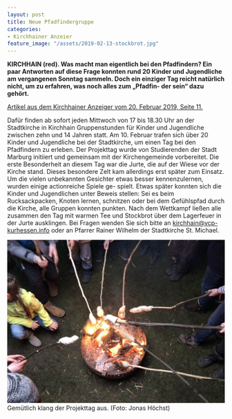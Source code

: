 ```yaml
---
layout: post
title: Neue Pfadfindergruppe
categories:
- Kirchhainer Anzeier
feature_image: "/assets/2019-02-13-stockbrot.jpg"
---
```


**KIRCHHAIN (red). Was macht man eigentlich bei den Pfadfindern? Ein paar Antworten auf diese Frage konnten rund 20 Kinder und Jugendliche am vergangenen Sonntag sammeln. Doch ein einziger Tag reicht natürlich nicht, um zu erfahren, was noch alles zum „Pfadfin- der sein“ dazu gehört.**

[Artikel aus dem Kirchhainer Anzeiger vom 20. Februar 2019, Seite 11.](/assets/references/2019-02-20-kirchhainer-anzeiger.pdf)

Dafür finden ab sofort jeden Mittwoch von 17 bis 18.30 Uhr an der Stadtkirche in Kirchhain Gruppenstunden für Kinder und Jugendliche zwischen zehn und 14 Jahren statt. Am 10. Februar trafen sich über 20 Kinder und Jugendliche bei der Stadtkirche, um einen Tag bei den Pfadfindern zu erleben. Der Projekttag wurde von Studierenden der Stadt Marburg initiiert und gemeinsam mit der Kirchengemeinde vorbereitet.
Die erste Besonderheit an diesem Tag war die Jurte, die auf der Wiese vor der Kirche stand. Dieses besondere Zelt kam allerdings erst später zum Einsatz. Um die vielen unbekannten Gesichter etwas besser kennenzulernen, wurden einige actionreiche Spiele ge- spielt. Etwas später konnten sich die Kinder und Jugendlichen unter Beweis stellen: Sei es beim Rucksackpacken, Knoten lernen, schnitzen oder bei dem Gefühlspfad durch die Kirche, alle Gruppen konnten punkten.
Nach dem Wettkampf ließen alle zusammen den Tag mit warmen Tee und Stockbrot über dem Lagerfeuer in der Jurte ausklingen.
Bei Fragen wenden Sie sich bitte an [kirchhain@vcp-kurhessen.info](mailto:kirchhain@vcp-kurhessen.info) oder an Pfarrer Rainer Wilhelm der Stadtkirche St. Michael.

![Stockbrot wird über dem Feuer gegart.](/assets/2019-02-13-stockbrot.jpg)
Gemütlich klang der Projekttag aus. (Foto: Jonas Höchst)